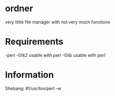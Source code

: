 ordner
======

very little file manager with not very much functions

Requirements
============

-perl
-Gtk2 usable with perl
-Glib usable with perl

Information
===========

Shebang: #!/usr/bin/perl -w
